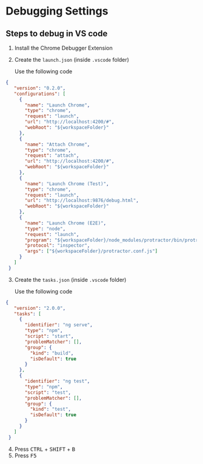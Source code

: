 # Debugging Settings

## Steps to debug in VS code
1. Install the Chrome Debugger Extension
2. Create the `launch.json` (inside `.vscode` folder)
    
    Use the following code

 ```json
 {
    "version": "0.2.0",
    "configurations": [
      {
        "name": "Launch Chrome",
        "type": "chrome",
        "request": "launch",
        "url": "http://localhost:4200/#",
        "webRoot": "${workspaceFolder}"
      },
      {
        "name": "Attach Chrome",
        "type": "chrome",
        "request": "attach",
        "url": "http://localhost:4200/#",
        "webRoot": "${workspaceFolder}"
      },
      {
        "name": "Launch Chrome (Test)",
        "type": "chrome",
        "request": "launch",
        "url": "http://localhost:9876/debug.html",
        "webRoot": "${workspaceFolder}"
      },
      {
        "name": "Launch Chrome (E2E)",
        "type": "node",
        "request": "launch",
        "program": "${workspaceFolder}/node_modules/protractor/bin/protractor",
        "protocol": "inspector",
        "args": ["${workspaceFolder}/protractor.conf.js"]
      }
    ]
  }

 ```

 3. Create the `tasks.json` (inside `.vscode` folder)
        
    Use the following code

 ```json
 {
    "version": "2.0.0",
    "tasks": [
      {
        "identifier": "ng serve",
        "type": "npm",
        "script": "start",
        "problemMatcher": [],
        "group": {
          "kind": "build",
          "isDefault": true
        }
      },
      {
        "identifier": "ng test",
        "type": "npm",
        "script": "test",
        "problemMatcher": [],
        "group": {
          "kind": "test",
          "isDefault": true
        }
      }
    ]
  }
  ```

  4. Press <kbd>CTRL</kbd> + <kbd>SHIFT</kbd> + <kbd>B</kbd>
  5. Press <kbd>F5</kbd>